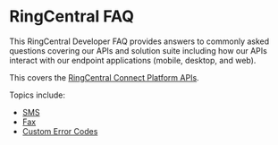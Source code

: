 # RingCentral FAQ

This RingCentral Developer FAQ provides answers to commonly asked questions covering our APIs and solution suite including how our APIs interact with our endpoint applications (mobile, desktop, and web).

This covers the [RingCentral Connect Platform APIs](https://developers.ringcentral.com).

Topics include:

* [SMS](sms.md)
* [Fax](fax.md)
* [Custom Error Codes](customErrorCodes.md)

